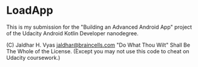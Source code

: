 # LoadApp

This is my submission for the "Building an Advanced Android App" project of the Udacity Android Kotlin
Developer nanodegree.

(C) Jaldhar H. Vyas <jaldhar@braincells.com>
"Do What Thou Wilt" Shall Be The Whole of the License.  (Except you may not use this code to cheat
on Udacity coursework.)